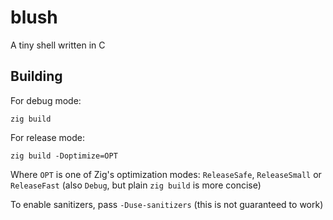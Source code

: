 # blush

A tiny shell written in C

## Building
For debug mode:

    zig build

For release mode:

    zig build -Doptimize=OPT

Where `OPT` is one of Zig's optimization modes: `ReleaseSafe`, `ReleaseSmall` or `ReleaseFast` 
(also `Debug`, but plain `zig build` is more concise)

To enable sanitizers, pass `-Duse-sanitizers` (this is not guaranteed to work)

